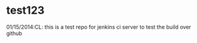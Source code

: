 test123
=======
01/15/2014:CL: this is a test repo for jenkins ci server to test the build over github
